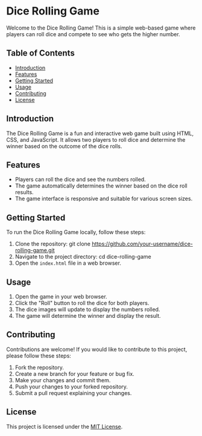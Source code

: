 # Dice Rolling Game

Welcome to the Dice Rolling Game! This is a simple web-based game where players can roll dice and compete to see who gets the higher number.

## Table of Contents
- [Introduction](#introduction)
- [Features](#features)
- [Getting Started](#getting-started)
- [Usage](#usage)
- [Contributing](#contributing)
- [License](#license)

## Introduction
The Dice Rolling Game is a fun and interactive web game built using HTML, CSS, and JavaScript. It allows two players to roll dice and determine the winner based on the outcome of the dice rolls.

## Features
- Players can roll the dice and see the numbers rolled.
- The game automatically determines the winner based on the dice roll results.
- The game interface is responsive and suitable for various screen sizes.

## Getting Started
To run the Dice Rolling Game locally, follow these steps:

1. Clone the repository: git clone https://github.com/your-username/dice-rolling-game.git
2. Navigate to the project directory: cd dice-rolling-game
3. Open the `index.html` file in a web browser.

## Usage
1. Open the game in your web browser.
2. Click the "Roll" button to roll the dice for both players.
3. The dice images will update to display the numbers rolled.
4. The game will determine the winner and display the result.

## Contributing
Contributions are welcome! If you would like to contribute to this project, please follow these steps:

1. Fork the repository.
2. Create a new branch for your feature or bug fix.
3. Make your changes and commit them.
4. Push your changes to your forked repository.
5. Submit a pull request explaining your changes.

## License
This project is licensed under the [MIT License](LICENSE).
